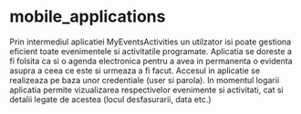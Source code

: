 # mobile_applications

Prin intermediul aplicatiei MyEventsActivities un utilzator isi poate gestiona eficient toate evenimentele si activitatile programate.
Aplicatia se doreste a fi folsita ca si o agenda electronica pentru a avea in permanenta o evidenta asupra a ceea ce este si urmeaza a fi facut.
Accesul in aplicatie se realizeaza pe baza unor credentiale (user si parola).
In momentul logarii aplicatia permite vizualizarea respectivelor evenimente si activitati, cat si detalii legate de acestea (locul desfasurarii, data etc.)
